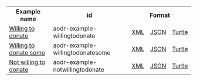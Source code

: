 <table class="list" width="100%">            
   <tr>
     <th>Example name</th>
     <th>id</th>
     <th colspan="3">Format</th>
   </tr>
   <tr>
      <td><a href="Consent-aodr-example-willingtodonate.html">Willing to donate</a></td>
      <td>aodr-example-willingtodonate</td>
      <td><a href="Consent-aodr-example-willingtodonate.xml.html">XML</a></td>
      <td><a href="Consent-aodr-example-willingtodonate.json.html">JSON</a></td>
      <td><a href="Consent-aodr-example-willingtodonate.ttl.html">Turtle</a></td>
   </tr> 
   <tr>
      <td><a href="Consent-aodr-example-willingtodonatesome.html">Willing to donate some</a></td>
      <td>aodr-example-willingtodonatesome</td>
      <td><a href="Consent-aodr-example-willingtodonatesome.xml.html">XML</a></td>
      <td><a href="Consent-aodr-example-willingtodonatesome.json.html">JSON</a></td>
      <td><a href="Consent-aodr-example-willingtodonatesome.ttl.html">Turtle</a></td>
   </tr>    
  <tr>
      <td><a href="Consent-aodr-example-notwillingtodonate.html">Not willing to donate</a></td>
      <td>aodr-example-notwillingtodonate</td>
      <td><a href="Consent-aodr-example-notwillingtodonate.xml.html">XML</a></td>
      <td><a href="Consent-aodr-example-notwillingtodonate.json.html">JSON</a></td>
      <td><a href="Consent-aodr-example-notwillingtodonate.ttl.html">Turtle</a></td>
   </tr>
</table>
